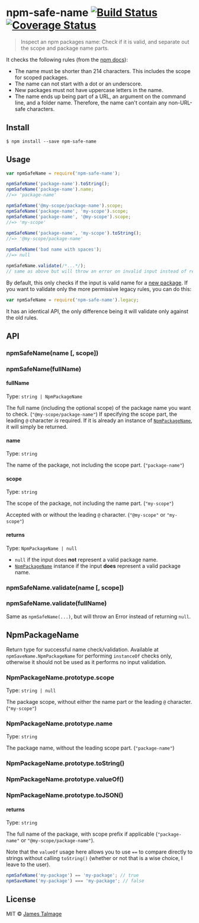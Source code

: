 # npm-safe-name [![Build Status](https://travis-ci.org/jamestalmage/npm-safe-name.svg?branch=master)](https://travis-ci.org/jamestalmage/npm-safe-name) [![Coverage Status](https://coveralls.io/repos/jamestalmage/npm-safe-name/badge.svg?branch=master&service=github)](https://coveralls.io/github/jamestalmage/npm-safe-name?branch=master)

> Inspect an npm packages name: Check if it is valid, and separate out the scope and package name parts.

It checks the following rules (from the [npm docs](https://docs.npmjs.com/files/package.json#name)):

- The name must be shorter than 214 characters. This includes the scope for scoped packages.
- The name can not start with a dot or an underscore.
- New packages must not have uppercase letters in the name.
- The name ends up being part of a URL, an argument on the command line, and a folder name. Therefore, the name can't contain any non-URL-safe characters.

## Install

```
$ npm install --save npm-safe-name
```

## Usage

```js
var npmSafeName = require('npm-safe-name');

npmSafeName('package-name').toString();
npmSafeName('package-name').name;
//=> 'package-name'

npmSafeName('@my-scope/package-name').scope;
npmSafeName('package-name', 'my-scope').scope;
npmSafeName('package-name', '@my-scope').scope;
//=> 'my-scope'   
   
npmSafeName('package-name', 'my-scope').toString();
//=> '@my-scope/package-name'

npmSafeName('bad name with spaces');
//=> null

npmSafeName.validate(/*...*/);
// same as above but will throw an error on invalid input instead of returning null
```

By default, this only checks if the input is valid name for a [new package](https://github.com/npm/validate-npm-package-name#legacy-names).
If you want to validate only the more permissive legacy rules, you can do this:

```js
var npmSafeName = require('npm-safe-name').legacy;
```

It has an identical API, the only difference being it will validate only against the old rules.

## API

### npmSafeName(name [, scope])<br/>
### npmSafeName(fullName)

#### fullName

Type: `string | NpmPackageName`

The full name (including the optional scope) of the package name you want to check. (`"@my-scope/package-name"`)
If specifying the scope part, the leading `@` character *is* required.
If it is already an instance of [`NpmPackageName`](#NpmPackageName), it will simply be returned.

#### name

Type: `string`

The name of the package, not including the scope part. (`"package-name"`)

#### scope

Type: `string`

The scope of the package, not including the name part. (`"my-scope"`)
 
Accepted with or without the leading `@` character. (`"@my-scope"` or `"my-scope"`)

#### returns

Type: `NpmPackageName | null`

- `null` if the input does **not** represent a valid package name.
- [`NpmPackageName`](#NpmPackageName) instance if the input **does** represent a valid package name.

### npmSafeName.validate(name [, scope])<br/>  
### npmSafeName.validate(fullName)

Same as `npmSafeName(...)`, but will throw an Error instead of returning `null`.
    
## NpmPackageName

Return type for successful name check/validation. Available at `npmSaveName.NpmPackageName`
 for performing `instanceOf` checks only, otherwise it should not be used as it performs no input validation.

### NpmPackageName.prototype.scope

Type: `string | null`

The package scope, without either the name part or the leading `@` character. (`"my-scope"`)

### NpmPackageName.prototype.name

Type: `string`

The package name, without the leading scope part. (`"package-name"`)


### NpmPackageName.prototype.toString()<br/>
### NpmPackageName.prototype.valueOf()<br/>
### NpmPackageName.prototype.toJSON()<br/>

#### returns

Type: `string`

The full name of the package, with scope prefix if applicable (`"package-name"` or `"@my-scope/package-name"`).

Note that the `valueOf` usage here allows you to use `==` to compare directly to strings without calling `toString()`
(whether or not that is a wise choice, I leave to the user).

```js
npmSafeName('my-package') == 'my-package'; // true
npmSaveName('my-package') === 'my-package'; // false
```

## License

MIT © [James Talmage](https://github.com/jamestalmage)
